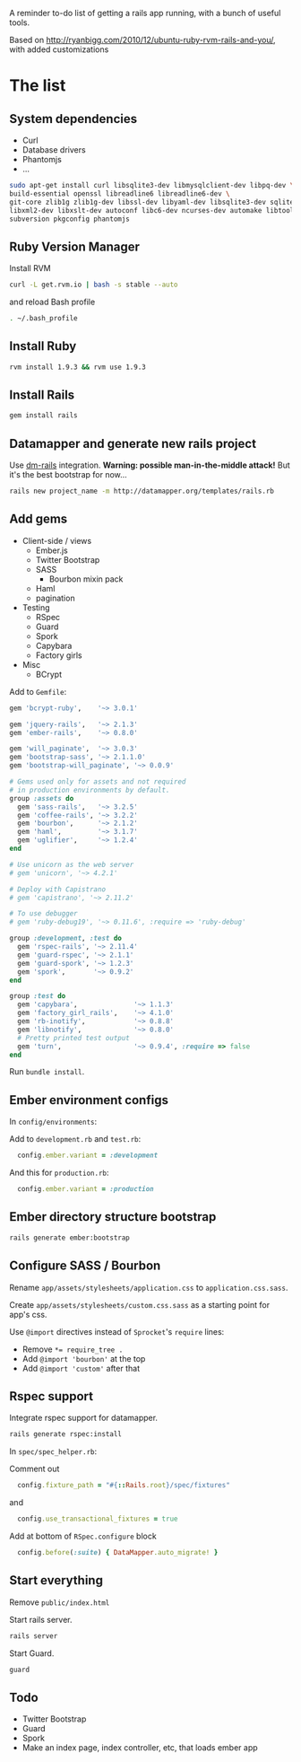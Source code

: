 A reminder to-do list of getting a rails app running,
with a bunch of useful tools.

Based on <http://ryanbigg.com/2010/12/ubuntu-ruby-rvm-rails-and-you/>,
with added customizations

# The list

## System dependencies

* Curl
* Database drivers
* Phantomjs
* ...

```sh
sudo apt-get install curl libsqlite3-dev libmysqlclient-dev libpq-dev \
build-essential openssl libreadline6 libreadline6-dev \
git-core zlib1g zlib1g-dev libssl-dev libyaml-dev libsqlite3-dev sqlite3 \
libxml2-dev libxslt-dev autoconf libc6-dev ncurses-dev automake libtool bison \
subversion pkgconfig phantomjs
```

## Ruby Version Manager

Install RVM
```sh
curl -L get.rvm.io | bash -s stable --auto
```
and reload Bash profile
```sh
. ~/.bash_profile
```

## Install Ruby

```sh
rvm install 1.9.3 && rvm use 1.9.3
```

## Install Rails

```sh
gem install rails
```

## Datamapper and generate new rails project

Use [dm-rails](https://github.com/datamapper/dm-rails) integration.
**Warning: possible man-in-the-middle attack!**
But it's the best bootstrap for now...

```sh
rails new project_name -m http://datamapper.org/templates/rails.rb
```

## Add gems

* Client-side / views
    * Ember.js
    * Twitter Bootstrap
    * SASS
        * Bourbon mixin pack
    * Haml
    * pagination
* Testing
    * RSpec
    * Guard
    * Spork
    * Capybara
    * Factory girls
* Misc
    * BCrypt

Add to `Gemfile`:

```rb
gem 'bcrypt-ruby',    '~> 3.0.1'

gem 'jquery-rails',   '~> 2.1.3'
gem 'ember-rails',    '~> 0.8.0'

gem 'will_paginate',  '~> 3.0.3'
gem 'bootstrap-sass', '~> 2.1.1.0'
gem 'bootstrap-will_paginate', '~> 0.0.9'

# Gems used only for assets and not required
# in production environments by default.
group :assets do
  gem 'sass-rails',   '~> 3.2.5'
  gem 'coffee-rails', '~> 3.2.2'
  gem 'bourbon',      '~> 2.1.2'
  gem 'haml',         '~> 3.1.7'
  gem 'uglifier',     '~> 1.2.4'
end

# Use unicorn as the web server
# gem 'unicorn', '~> 4.2.1'

# Deploy with Capistrano
# gem 'capistrano', '~> 2.11.2'

# To use debugger
# gem 'ruby-debug19', '~> 0.11.6', :require => 'ruby-debug'

group :development, :test do
  gem 'rspec-rails', '~> 2.11.4'
  gem 'guard-rspec', '~> 2.1.1'
  gem 'guard-spork', '~> 1.2.3'
  gem 'spork',       '~> 0.9.2'
end

group :test do
  gem 'capybara',              '~> 1.1.3'
  gem 'factory_girl_rails',    '~> 4.1.0'
  gem 'rb-inotify',            '~> 0.8.8'
  gem 'libnotify',             '~> 0.8.0'
  # Pretty printed test output
  gem 'turn',                  '~> 0.9.4', :require => false
end
```

Run `bundle install`.

## Ember environment configs

In `config/environments`:

Add to `development.rb` and `test.rb`:

```rb
  config.ember.variant = :development
```

And this for `production.rb`:

```rb
  config.ember.variant = :production
```

## Ember directory structure bootstrap

```sh
rails generate ember:bootstrap
```

## Configure SASS / Bourbon

Rename `app/assets/stylesheets/application.css` to `application.css.sass`.

Create `app/assets/stylesheets/custom.css.sass` as a starting point for app's css.

Use `@import` directives instead of `Sprocket`'s `require` lines:
* Remove `*= require_tree .`
* Add `@import 'bourbon'` at the top
* Add `@import 'custom'` after that

## Rspec support

Integrate rspec support for datamapper.

```sh
rails generate rspec:install
```

In `spec/spec_helper.rb`:

Comment out
```rb
  config.fixture_path = "#{::Rails.root}/spec/fixtures"
```
and
```rb
  config.use_transactional_fixtures = true
```

Add at bottom of `RSpec.configure` block
```rb
  config.before(:suite) { DataMapper.auto_migrate! }
```

## Start everything

Remove `public/index.html`

Start rails server.

```sh
rails server
```

Start Guard.
```sh
guard
```

## Todo

* Twitter Bootstrap
* Guard
* Spork
* Make an index page, index controller, etc, that loads ember app
